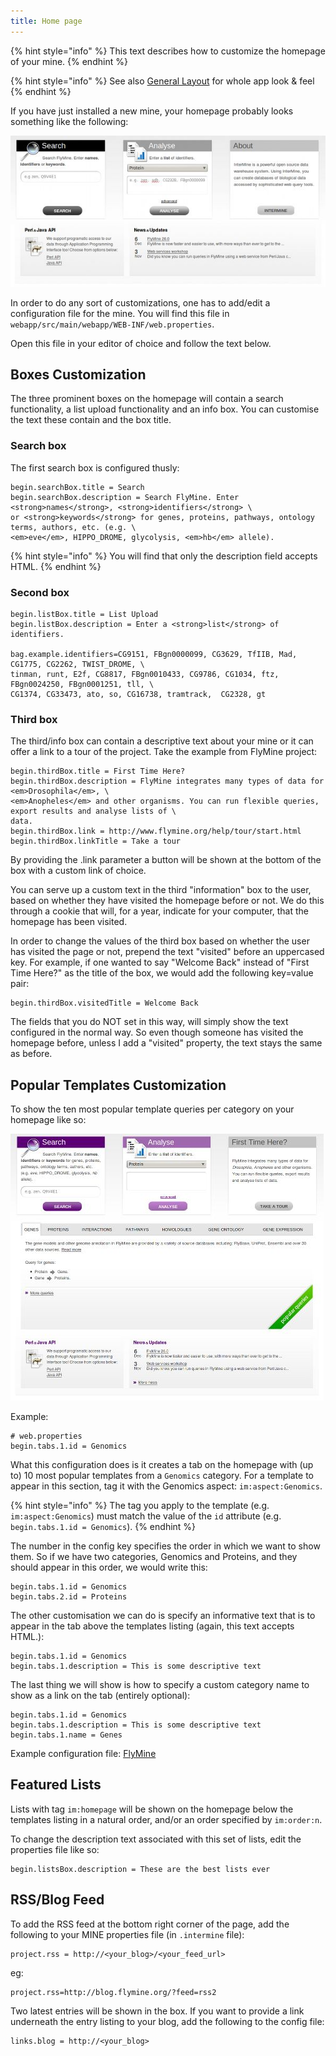 ```yaml
---
title: Home page
---
```


{% hint style="info" %}
This text describes how to customize the homepage of your mine.
{% endhint %}

{% hint style="info" %}
See also [General Layout](../layout/index.md) for whole app look & feel
{% endhint %}

If you have just installed a new mine, your homepage probably looks something like the following:

![image](img/initial_homepage.jpg)

In order to do any sort of customizations, one has to add/edit a configuration file for the mine. You will find this file in `webapp/src/main/webapp/WEB-INF/web.properties`.

Open this file in your editor of choice and follow the text below.

## Boxes Customization

The three prominent boxes on the homepage will contain a search functionality, a list upload functionality and an info box. You can customise the text these contain and the box title.

### Search box

The first search box is configured thusly:

```text
begin.searchBox.title = Search
begin.searchBox.description = Search FlyMine. Enter <strong>names</strong>, <strong>identifiers</strong> \
or <strong>keywords</strong> for genes, proteins, pathways, ontology terms, authors, etc. (e.g. \
<em>eve</em>, HIPPO_DROME, glycolysis, <em>hb</em> allele).
```

{% hint style="info" %}
You will find that only the description field accepts HTML.
{% endhint %}

### Second box

```text
begin.listBox.title = List Upload
begin.listBox.description = Enter a <strong>list</strong> of identifiers.

bag.example.identifiers=CG9151, FBgn0000099, CG3629, TfIIB, Mad, CG1775, CG2262, TWIST_DROME, \
tinman, runt, E2f, CG8817, FBgn0010433, CG9786, CG1034, ftz, FBgn0024250, FBgn0001251, tll, \
CG1374, CG33473, ato, so, CG16738, tramtrack,  CG2328, gt
```

### Third box

The third/info box can contain a descriptive text about your mine or it can offer a link to a tour of the project. Take the example from FlyMine project:

```text
begin.thirdBox.title = First Time Here?
begin.thirdBox.description = FlyMine integrates many types of data for <em>Drosophila</em>, \
<em>Anopheles</em> and other organisms. You can run flexible queries, export results and analyse lists of \
data.
begin.thirdBox.link = http://www.flymine.org/help/tour/start.html
begin.thirdBox.linkTitle = Take a tour
```

By providing the .link parameter a button will be shown at the bottom of the box with a custom link of choice.

You can serve up a custom text in the third "information" box to the user, based on whether they have visited the homepage before or not. We do this through a cookie that will, for a year, indicate for your computer, that the homepage has been visited.

In order to change the values of the third box based on whether the user has visited the page or not, prepend the text "visited" before an uppercased key. For example, if one wanted to say "Welcome Back" instead of "First Time Here?" as the title of the box, we would add the following key=value pair:

```text
begin.thirdBox.visitedTitle = Welcome Back
```

The fields that you do NOT set in this way, will simply show the text configured in the normal way. So even though someone has visited the homepage before, unless I add a "visited" property, the text stays the same as before.

## Popular Templates Customization

To show the ten most popular template queries per category on your homepage like so:

![image](img/popular_templates.jpg)

Example:

```text
# web.properties
begin.tabs.1.id = Genomics
```

What this configuration does is it creates a tab on the homepage with \(up to\) 10 most popular templates from a `Genomics` category. For a template to appear in this section, tag it with the Genomics aspect: `im:aspect:Genomics`.

{% hint style="info" %}
The tag you apply to the template \(e.g. `im:aspect:Genomics`\) must match the value of the `id` attribute \(e.g. `begin.tabs.1.id = Genomics`\).
{% endhint %}

The number in the config key specifies the order in which we want to show them. So if we have two categories, Genomics and Proteins, and they should appear in this order, we would write this:

```text
begin.tabs.1.id = Genomics
begin.tabs.2.id = Proteins
```

The other customisation we can do is specify an informative text that is to appear in the tab above the templates listing \(again, this text accepts HTML.\):

```text
begin.tabs.1.id = Genomics
begin.tabs.1.description = This is some descriptive text
```

The last thing we will show is how to specify a custom category name to show as a link on the tab \(entirely optional\):

```text
begin.tabs.1.id = Genomics
begin.tabs.1.description = This is some descriptive text
begin.tabs.1.name = Genes
```

Example configuration file: [FlyMine](https://github.com/intermine/flymine/blob/master/webapp/src/main/webapp/WEB-INF/web.properties#L489)

## Featured Lists

Lists with tag `im:homepage` will be shown on the homepage below the templates listing in a natural order, and/or an order specified by `im:order:n`.

To change the description text associated with this set of lists, edit the properties file like so:

```text
begin.listsBox.description = These are the best lists ever
```

## RSS/Blog Feed

To add the RSS feed at the bottom right corner of the page, add the following to your MINE properties file \(in `.intermine` file\):

```text
project.rss = http://<your_blog>/<your_feed_url>
```

eg:

```text
project.rss=http://blog.flymine.org/?feed=rss2
```

Two latest entries will be shown in the box. If you want to provide a link underneath the entry listing to your blog, add the following to the config file:

```text
links.blog = http://<your_blog>
```


